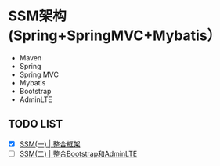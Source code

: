 # SSM架构(Spring+SpringMVC+Mybatis）

* Maven
* Spring
* Spring MVC
* Mybatis
* Bootstrap
* AdminLTE



## TODO LIST

* [x] [SSM(一) | 整合框架](https://github.com/zhaodongxx/ssm/blob/master/doc/1.%20%E6%95%B4%E5%90%88%E6%A1%86%E6%9E%B6.md)
* [ ] [SSM(二) | 整合Bootstrap和AdminLTE]()
